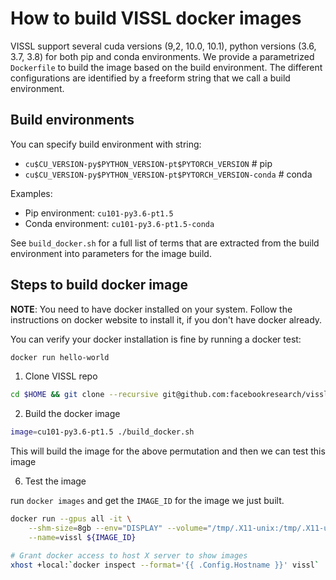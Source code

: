 # How to build VISSL docker images

VISSL support several cuda versions (9,2, 10.0, 10.1), python versions (3.6, 3.7, 3.8) for both pip and conda environments. We provide a parametrized `Dockerfile` to build the image based on the build environment. The different configurations are identified by a freeform string that we call a build environment.

## Build environments

You can specify build environment with string:
- `cu$CU_VERSION-py$PYTHON_VERSION-pt$PYTORCH_VERSION`          # pip
- `cu$CU_VERSION-py$PYTHON_VERSION-pt$PYTORCH_VERSION-conda`    # conda

Examples:
- Pip environment: `cu101-py3.6-pt1.5`
- Conda environment: `cu101-py3.6-pt1.5-conda`

See `build_docker.sh` for a full list of terms that are extracted from the build environment into parameters for the image build.


## Steps to build docker image

**NOTE**: You need to have docker installed on your system. Follow the instructions
on docker website to install it, if you don't have docker already.

You can verify your docker installation is fine by running a docker test:

```bash
docker run hello-world
```

1. Clone VISSL repo

```bash
cd $HOME && git clone --recursive git@github.com:facebookresearch/vissl.git && cd $HOME/vissl/
```

2. Build the docker image

```bash
image=cu101-py3.6-pt1.5 ./build_docker.sh
```

This will build the image for the above permutation and then we can test this image

6. Test the image

run `docker images` and get the `IMAGE_ID` for the image we just built.

```bash
docker run --gpus all -it \
	--shm-size=8gb --env="DISPLAY" --volume="/tmp/.X11-unix:/tmp/.X11-unix:rw" \
	--name=vissl ${IMAGE_ID}

# Grant docker access to host X server to show images
xhost +local:`docker inspect --format='{{ .Config.Hostname }}' vissl`
```
